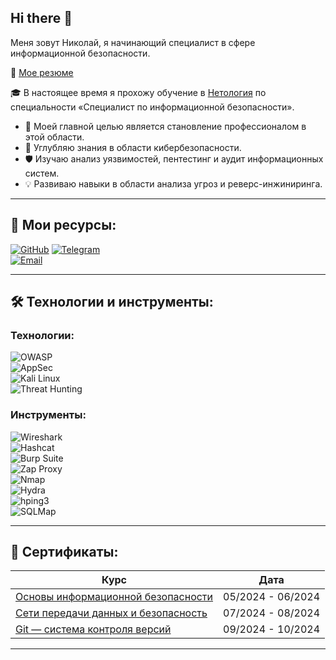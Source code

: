 ## Hi there 👋

Меня зовут Николай, я начинающий специалист в сфере информационной безопасности.  

📄 [Мое резюме](https://docs.google.com/document/d/ВашID) 

🎓 В настоящее время я прохожу обучение в [Нетология](https://netology.ru/) по специальности «Специалист по информационной безопасности». 

- 🚀 Моей главной целью является становление профессионалом в этой области.
- 🔐 Углубляю знания в области кибербезопасности.
- 🛡️ Изучаю анализ уязвимостей, пентестинг и аудит информационных систем.
- 💡 Развиваю навыки в области анализа угроз и реверс-инжиниринга.

---

## 🔗 Мои ресурсы:
[![GitHub](https://img.shields.io/badge/-GitHub-black?logo=github&logoColor=white)](https://github.com/darkushhhh) 
[![Telegram](https://img.shields.io/badge/-Telegram-blue?logo=telegram&logoColor=white)](https://t.me/darkushhhh)   
[![Email](https://img.shields.io/badge/-iCloud-blue?logo=icloud&logoColor=white)](mailto:darkushhhh@icloud.com)

---

## 🛠️ Технологии и инструменты:
### Технологии:
![OWASP](https://img.shields.io/badge/-OWASP-black?logo=owasp&logoColor=white)  
![AppSec](https://img.shields.io/badge/-Application%20Security-red?logo=security&logoColor=white)  
![Kali Linux](https://img.shields.io/badge/-Kali%20Linux-blue?logo=kali-linux&logoColor=white)  
![Threat Hunting](https://img.shields.io/badge/-Threat%20Hunting-orange?logo=security&logoColor=white)  

### Инструменты:
![Wireshark](https://img.shields.io/badge/-Wireshark-blue?logo=wireshark&logoColor=white)  
![Hashcat](https://img.shields.io/badge/-Hashcat-green?logo=hashnode&logoColor=white)  
![Burp Suite](https://img.shields.io/badge/-Burp%20Suite-red?logo=burp-suite&logoColor=white)  
![Zap Proxy](https://img.shields.io/badge/-Zap%20Proxy-purple?logo=owasp&logoColor=white)  
![Nmap](https://img.shields.io/badge/-Nmap-green?logo=nmap&logoColor=white)  
![Hydra](https://img.shields.io/badge/-Hydra-blue?logo=hydra&logoColor=white)  
![hping3](https://img.shields.io/badge/-hping3-black?logo=linux&logoColor=white)  
![SQLMap](https://img.shields.io/badge/-SQLMap-orange?logo=sqlite&logoColor=white)  

---

## 📜 Сертификаты:
| Курс | Дата |
|------|------|
| [Основы информационной безопасности](https://drive.google.com/file/d/1s7UWv8PEC28O2XkPg7NjcvhNoy71of5L/view?usp=sharing) | 05/2024 - 06/2024 |
| [Сети передачи данных и безопасность](https://drive.google.com/file/d/12hnGhZUjJMjmh_b311b7h-lVieWZBlp7/view?usp=sharing) | 07/2024 - 08/2024 |
| [Git — система контроля версий](https://drive.google.com/file/d/1fRkB_uGTuwbzQMWDst_ZkcDZ8hQQZJ44/view?usp=sharing) | 09/2024 - 10/2024 |

---
